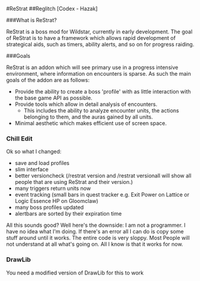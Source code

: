 #ReStrat
##Reglitch [Codex - Hazak]

###What is ReStrat?

ReStrat is a boss mod for Wildstar, currently in early development. The goal of ReStrat is to have a framework which allows rapid development of strategical aids, such as timers, ability alerts, and so on for progress raiding. 

###Goals

ReStrat is an addon which will see primary use in a progress intensive environment, where information on encounters is sparse. As such the main goals of the addon are as follows:

- Provide the ability to create a boss 'profile' with as little interaction with the base game API as possible.
- Provide tools which allow in detail analysis of encounters.
    - This includes the ability to analyze encounter units,  the actions belonging to them, and the auras gained by all      units.
- Minimal aesthetic which makes efficient use of screen space.

### Chill Edit

Ok so what I changed:

- save and load profiles
- slim interface
- better versioncheck (/restrat version and /restrat versionall will show all people that are using ReStrat and their version.)
- many triggers return units now
- event tracking (small bars in quest tracker e.g. Exit Power on Lattice or Logic Essence HP on Gloomclaw)
- many boss profiles updated
- alertbars are sorted by their expiration time

All this sounds good? Well here's the downside:
I am not a programmer. I have no idea what I'm doing. If there's an error all I can do is copy some stuff around until it works.
The entire code is very sloppy. Most People will not understand at all what's going on. All I know is that it works for now.

### DrawLib

You need a modified version of DrawLib for this to work

